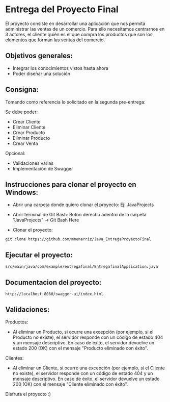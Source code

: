 # Entrega del Proyecto Final

El proyecto consiste en desarrollar una aplicación que nos permita administrar las ventas de un comercio.
Para ello necesitamos centrarnos en 3 actores, el cliente quién es el que compra los productos que son los elementos que forman las ventas del comercio.


## Objetivos generales:

- Integrar los conocimientos vistos hasta ahora
- Poder diseñar una solución


## Consigna:

Tomando como referencia lo solicitado en la segunda pre-entrega:

Se debe poder:
- Crear Cliente
- Eliminar Cliente
- Crear Producto
- Eliminar Producto
- Crear Venta

Opcional:
- Validaciones varias
- Implementación de Swagger


## Instrucciones para clonar el proyecto en Windows:

- Abrir una carpeta donde quiero clonar el proyecto:
  Ej: JavaProjects

- Abrir terminal de Git Bash:
  Boton derecho adentro de la carpeta "JavaProjects" -> Git Bash Here

- Clonar el proyecto:
```
git clone https://github.com/mmunarriz/Java_EntregaProyectoFinal
```
##  Ejecutar el proyecto:
```
src/main/java/com/example/entregafinal/EntregafinalApplication.java
```

##  Documentacion del proyecto:
```
http://localhost:8080/swagger-ui/index.html
```

##  Validaciones:
Productos:
- Al eliminar un Producto, si ocurre una excepción (por ejemplo, si el Producto no existe), el servidor responde con un código de estado 404 y un mensaje descriptivo.
En caso de éxito, el servidor devuelve un estado 200 (OK) con el mensaje "Producto eliminado con éxito".

Clientes:
- Al eliminar un Cliente, si ocurre una excepción (por ejemplo, si el Cliente no existe), el servidor responde con un código de estado 404 y un mensaje descriptivo.
  En caso de éxito, el servidor devuelve un estado 200 (OK) con el mensaje "Cliente eliminado con éxito".


Disfruta el proyecto :)